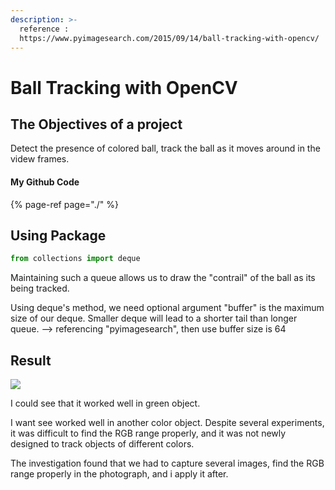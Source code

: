 ```yaml
---
description: >-
  reference :
  https://www.pyimagesearch.com/2015/09/14/ball-tracking-with-opencv/
---
```


# Ball Tracking with OpenCV

## The Objectives of a project

Detect the presence of colored ball, track the ball as it moves around in the videw frames. 

#### My Github Code

{% page-ref page="./" %}

## Using Package

```python
from collections import deque
```

Maintaining such a queue allows us to draw the "contrail" of the ball as its being tracked.

Using deque's method, we need optional argument "buffer" is the maximum size of our deque. Smaller deque will lead to a shorter tail than longer queue. --&gt; referencing "pyimagesearch", then use buffer size is 64



## Result

![](../.gitbook/assets/ball-tracking-with-opencv-result.gif)

I could see that it worked well in green object. 

I want see worked well in another color object. Despite several experiments, it was difficult to find the RGB range properly, and it was not newly designed to track objects of different colors.

The investigation found that we had to capture several images, find  the RGB range properly in the photograph, and i apply it after. 







